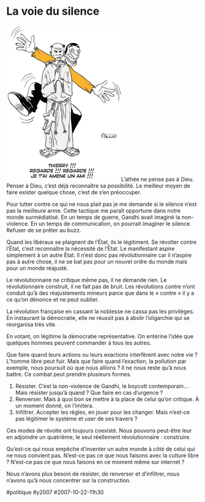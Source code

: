 # La voie du silence

[![Pacco](_i/la-voie-du-silence.gif)](http://www.fuckingkarma.com)L’athée ne pense pas à Dieu. Penser à Dieu, c’est déjà reconnaître sa possibilité. Le meilleur moyen de faire exister quelque chose, c’est de s’en préoccuper.

Pour lutter contre ce qui ne nous plait pas je me demande si le silence n’est pas la meilleure arme. Cette tactique me paraît opportune dans notre monde surmédiatisé. En un temps de guerre, Gandhi avait imaginé la non-violence. En un temps de communication, on pourrait imaginer le silence. Refuser de se prêter au buzz.

Quand les libéraux se plaignent de l’État, ils le légitiment. Se révolter contre l’État, c’est reconnaître la nécessité de l’État. Le manifestant aspire simplement à un autre État. Il n’est donc pas révolutionnaire car il n’aspire pas à autre chose, il ne se bat pas pour un nouvel ordre du monde mais pour un monde réajusté.

Le révolutionnaire ne critique même pas, il ne demande rien. Le révolutionnaire construit, il ne fait pas de bruit. Les révolutions contre n’ont conduit qu’à des réajustements mineurs parce que dans le « contre » il y a ce qu’on dénonce et ne peut oublier.

La révolution française en cassant la noblesse ne cassa pas les privilèges. En instaurant la démocratie, elle ne réussit pas à abolir l’oligarchie qui se réorganisa très vite.

En votant, on légitime la démocratie représentative. On entérine l’idée que quelques hommes peuvent commander à tous les autres.

Que faire quand leurs actions ou leurs exactions interfèrent avec notre vie ? L’homme libre peut fuir. Mais que faire quand l’exaction, la pollution par exemple, nous poursuit où que nous allions ? Il ne nous reste qu’à nous battre. Ce combat peut prendre plusieurs formes.

1. Résister. C’est la non-violence de Gandhi, le boycott contemporain… Mais résister jusqu’à quand ? Que faire en cas d’urgence ?
2. Renverser. Mais à quoi bon se mettre à la place de celui qu’on critique. À un moment donné, on l’imitera.
3. Infiltrer. Accepter les règles, en jouer pour les changer. Mais n’est-ce pas légitimer le système et user de ses travers ?

Ces modes de révolte ont toujours coexisté. Nous pouvons peut-être leur en adjoindre un quatrième, le seul réellement révolutionnaire : construire.

Qu’est-ce qui nous empêche d’inventer un autre monde à côté de celui qui ne nous convient pas. N’est-ce pas ce que nous faisons avec la culture libre ? N’est-ce pas ce que nous faisons en ce moment même sur internet ?

Nous n’avons plus besoin de résister, de renverser et d’infiltrer, nous n’avons qu’à nous concentrer sur la construction.

#politique #y2007 #2007-10-22-11h30
